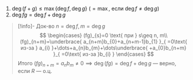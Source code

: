 1. $\deg(f+g)\leq \max \{ \deg f, \deg g \}$ ($=\max$, если $\deg f\ne \deg g$)
2. $\deg fg = \deg f + \deg g$
> [!info]- Док-во
$n=\deg f, m=\deg g$
> $$
> \begin{cases}
> (fg)_{s}=0 \text{ при } s\geq n, m\\
> (fg)_{n+m}=\underbrace{ a_{n+m}b_{0}+a_{n+m-1}b_{1} }_{ =0\text{ из-за } a_{i} }+\dots+a_{n}b_{m}+\dots\underbrace{ +a_{0}b_{n+m} }_{ =0\text{ из-за }b_{i} }
> \end{cases}
> $$
> Итого $(fg)_{n+m}=a_{n}b_{m}\ne 0 \implies \deg(fg)=\deg f+ \deg g$ — верно, если $R$ — о.ц.
